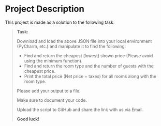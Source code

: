# Project Description

This project is made as a solution to the following task:

> **Task:**
>
> Download and load the above JSON file into your local environment (PyCharm, etc.) and manipulate it to find the following:
>
> - Find and return the cheapest (lowest) shown price (Please avoid using the minimum function).
> - Find and return the room type and the number of guests with the cheapest price.
> - Print the total price (Net price + taxes) for all rooms along with the room type.
> 
> Please add your output to a file.
>
> Make sure to document your code.
>
> Upload the script to GitHub and share the link with us via Email.
>
> **Good luck!**
